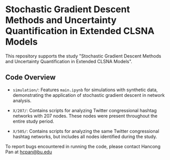 # Stochastic Gradient Descent Methods and Uncertainty Quantification in Extended CLSNA Models

This repository supports the study "Stochastic Gradient Descent Methods and Uncertainty Quantification in Extended CLSNA Models".

## Code Overview

- `simulation/`: Features `main.ipynb` for simulations with synthetic data, demonstrating the application of stochastic gradient descent in network analysis.

- `X/207/`: Contains scripts for analyzing Twitter congressional hashtag networks with 207 nodes. These nodes were present throughout the entire study period.

- `X/505/`: Contains scripts for analyzing the same Twitter congressional hashtag networks, but includes all nodes identified during the study.


 To report bugs encountered in running the code, please contact Hancong Pan at hcpan@bu.edu
